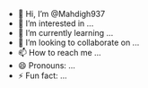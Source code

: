 - 👋 Hi, I’m @Mahdigh937
- 👀 I’m interested in ...
- 🌱 I’m currently learning ...
- 💞️ I’m looking to collaborate on ...
- 📫 How to reach me ...
- 😄 Pronouns: ...
- ⚡ Fun fact: ...

<!---
Mahdigh937/Mahdigh937 is a ✨ special ✨ repository because its `README.md` (this file) appears on your GitHub profile.
You can click the Preview link to take a look at your changes.
--->
